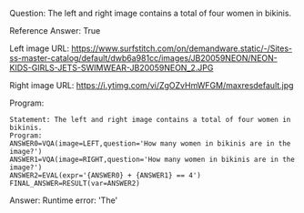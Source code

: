 Question: The left and right image contains a total of four women in bikinis.

Reference Answer: True

Left image URL: https://www.surfstitch.com/on/demandware.static/-/Sites-ss-master-catalog/default/dwb6a981cc/images/JB20059NEON/NEON-KIDS-GIRLS-JETS-SWIMWEAR-JB20059NEON_2.JPG

Right image URL: https://i.ytimg.com/vi/ZgOZvHmWFGM/maxresdefault.jpg

Program:

```
Statement: The left and right image contains a total of four women in bikinis.
Program:
ANSWER0=VQA(image=LEFT,question='How many women in bikinis are in the image?')
ANSWER1=VQA(image=RIGHT,question='How many women in bikinis are in the image?')
ANSWER2=EVAL(expr='{ANSWER0} + {ANSWER1} == 4')
FINAL_ANSWER=RESULT(var=ANSWER2)
```
Answer: Runtime error: 'The'


